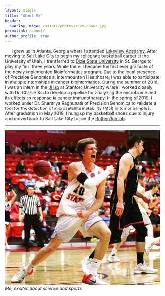 ```yaml
---
layout: single
title: "About Me"
header:
  overlay_image: /assets/photos/zion-about.jpg
permalink: /about/
author_profile: true
---
```


&ensp;&ensp;&ensp;I grew up in Atlanta, Georgia where I attended [Lakeview Academy](https://www.lakeviewacademy.com/). After moving to Salt Lake City to begin my collegiate basketball career at the University of Utah, I transferred to [Dixie State University](https://dixie.edu/) in St. George to play my final three years. While there, I became the first ever graduate of the newly implemented Bioinformatics program. Due to the local presence of Precision Genomics at Intermountain Healthcare, I was able to participate in multiple internships in cancer bioinformatics. During the summer of 2018, I was an intern in the [Ji lab](https://dna-discovery.stanford.edu/) at Stanford University where I worked closely with Dr. Charlie Xia to develop a pipeline for analyzing the microbiome and its effects on response to cancer immunotherapy. In the spring of 2019, I worked under Dr. Sharanya Raghunath of Precision Genomics to validate a tool for the detection of microsatellite instability (MSI) in tumor samples. After graduation in May 2019, I hung up my basketball shoes due to injury and moved back to Salt Lake City to join the [Rothenfluh lab](http://insandoutslab.genetics.utah.edu/).

---
![Austin Montgomery](/assets/photos/basketball_pumped.jpeg)
*Me, excited about science and sports*
